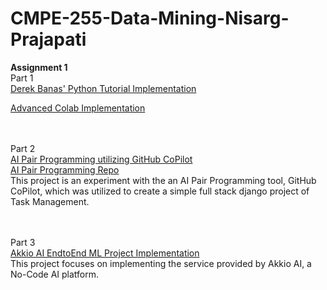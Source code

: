 # CMPE-255-Data-Mining-Nisarg-Prajapati

**Assignment 1** <br />
Part 1 <br />
[Derek Banas' Python Tutorial Implementation](https://colab.research.google.com/drive/14Y9uQLDxesJJ4xemua5NDGt8fgQvwmyi#scrollTo=Zp7r10YMqidN)

[Advanced Colab Implementation](https://colab.research.google.com/drive/1R5UfGKiwbiKO3Gl0RmZec5vNobuVcCiv#scrollTo=HhQ5FBhSP5d0)

<br /><br />
Part 2 <br />
[AI Pair Programming utilizing GitHub CoPilot](https://www.youtube.com/watch?v=9zkONMcabEY) <br />
[AI Pair Programming Repo](https://github.com/NisargPraj/AI-Pair-Programming.git)
<br />
This project is an experiment with the an AI Pair Programming tool, GitHub CoPilot, which was utilized to create a simple full stack django project of Task Management.

<br /><br />
Part 3 <br />
[Akkio AI EndtoEnd ML Project Implementation](https://www.youtube.com/watch?v=P5RLzNrZvFk)
<br />
This project focuses on implementing the service provided by Akkio AI, a No-Code AI platform.
